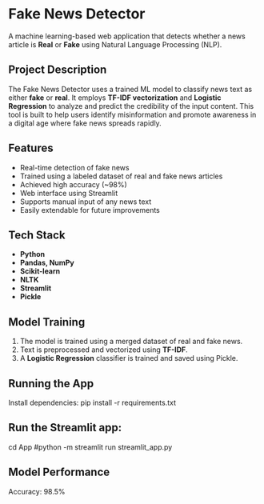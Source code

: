 # Fake News Detector

A machine learning-based web application that detects whether a news article is **Real** or **Fake** using Natural Language Processing (NLP).

## Project Description

The Fake News Detector uses a trained ML model to classify news text as either **fake** or **real**. It employs **TF-IDF vectorization** and **Logistic Regression** to analyze and predict the credibility of the input content.
This tool is built to help users identify misinformation and promote awareness in a digital age where fake news spreads rapidly.

## Features
-  Real-time detection of fake news
-  Trained using a labeled dataset of real and fake news articles
-  Achieved high accuracy (~98%)
-  Web interface using Streamlit
-  Supports manual input of any news text
-  Easily extendable for future improvements

## Tech Stack
- **Python**
- **Pandas, NumPy**
- **Scikit-learn**
- **NLTK**
- **Streamlit**
- **Pickle**

## Model Training
1. The model is trained using a merged dataset of real and fake news.
2. Text is preprocessed and vectorized using **TF-IDF**.
3. A **Logistic Regression** classifier is trained and saved using Pickle.

## Running the App
Install dependencies:
pip install -r requirements.txt

## Run the Streamlit app:
cd App
#python -m streamlit run streamlit_app.py

## Model Performance
Accuracy: 98.5%
